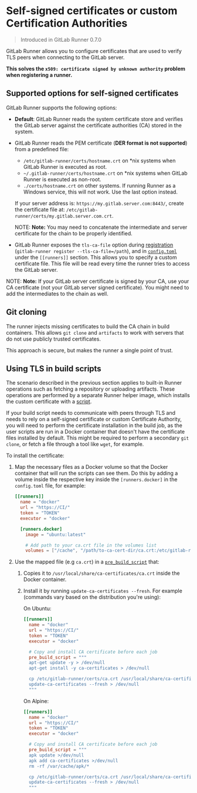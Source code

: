 # Self-signed certificates or custom Certification Authorities

> Introduced in GitLab Runner 0.7.0

GitLab Runner allows you to configure certificates that are used to verify TLS peers
when connecting to the GitLab server.

**This solves the `x509: certificate signed by unknown authority` problem when registering a runner.**

## Supported options for self-signed certificates

GitLab Runner supports the following options:

- **Default**: GitLab Runner reads the system certificate store and verifies the
  GitLab server against the certificate authorities (CA) stored in the system.

- GitLab Runner reads the PEM certificate (**DER format is not supported**) from a
  predefined file:

  - `/etc/gitlab-runner/certs/hostname.crt` on *nix systems when GitLab Runner is executed as root.
  - `~/.gitlab-runner/certs/hostname.crt` on *nix systems when GitLab Runner is executed as non-root.
  - `./certs/hostname.crt` on other systems. If running Runner as a Windows service,
    this will not work. Use the last option instead.

  If your server address is: `https://my.gitlab.server.com:8443/`, create the
  certificate file at: `/etc/gitlab-runner/certs/my.gitlab.server.com.crt`.

  NOTE: **Note:**
  You may need to concatenate the intermediate and server certificate for the chain to
  be properly identified.

- GitLab Runner exposes the `tls-ca-file` option during [registration](../commands/README.md#gitlab-runner-register)
  (`gitlab-runner register --tls-ca-file=/path`), and in [`config.toml`](advanced-configuration.md)
  under the `[[runners]]` section. This allows you to specify a custom certificate file.
  This file will be read every time the runner tries to access the GitLab server.

NOTE: **Note:**
If your GitLab server certificate is signed by your CA, use your CA certificate
(not your GitLab server signed certificate). You might need to add the intermediates to the chain as well.

## Git cloning

The runner injects missing certificates to build the CA chain in build containers.
This allows `git clone` and `artifacts` to work with servers that do not use publicly
trusted certificates.

This approach is secure, but makes the runner a single point of trust.

## Using TLS in build scripts

The scenario described in the previous section applies to built-in Runner operations
such as fetching a repository or uploading artifacts. These operations are performed
by a separate Runner helper image, which installs the custom certificate with a
[script](https://gitlab.com/gitlab-org/gitlab-runner/blob/3d9a706c59d014409f353da5b1fca1d3197504f0/dockerfiles/alpine/entrypoint#L10-14).

If your build script needs to communicate with peers through TLS and needs to rely on
a self-signed certificate or custom Certificate Authority, you will need to perform the
certificate installation in the build job, as the user scripts are run in a Docker container
that doesn't have the certificate files installed by default. This might be required to perform
a secondary `git clone`, or fetch a file through a tool like `wget`, for example.

To install the certificate:

1. Map the necessary files as a Docker volume so that the Docker container that will run
   the scripts can see them. Do this by adding a volume inside the respective key inside
   the `[runners.docker]` in the `config.toml` file, for example:

   ```toml
   [[runners]]
     name = "docker"
     url = "https://CI/"
     token = "TOKEN"
     executor = "docker"

     [runners.docker]
       image = "ubuntu:latest"

       # Add path to your ca.crt file in the volumes list
       volumes = ["/cache", "/path/to-ca-cert-dir/ca.crt:/etc/gitlab-runner/certs/ca.crt:ro"]
   ```

1. Use the mapped file (e.g `ca.crt`) in a [`pre_build_script`](./advanced-configuration.md#the-runners-section) that:
    1. Copies it to `/usr/local/share/ca-certificates/ca.crt` inside the Docker container.
    1. Install it by running `update-ca-certificates --fresh`. For example (commands
       vary based on the distribution you're using):

        On Ubuntu:

        ```toml
        [[runners]]
          name = "docker"
          url = "https://CI/"
          token = "TOKEN"
          executor = "docker"

          # Copy and install CA certificate before each job
          pre_build_script = """
          apt-get update -y > /dev/null
          apt-get install -y ca-certificates > /dev/null

          cp /etc/gitlab-runner/certs/ca.crt /usr/local/share/ca-certificates/ca.crt
          update-ca-certificates --fresh > /dev/null
          """
        ```

        On Alpine:

        ```toml
        [[runners]]
          name = "docker"
          url = "https://CI/"
          token = "TOKEN"
          executor = "docker"

          # Copy and install CA certificate before each job
          pre_build_script = """
          apk update >/dev/null
          apk add ca-certificates >/dev/null
          rm -rf /var/cache/apk/*

          cp /etc/gitlab-runner/certs/ca.crt /usr/local/share/ca-certificates/ca.crt
          update-ca-certificates --fresh > /dev/null
          """
        ```
